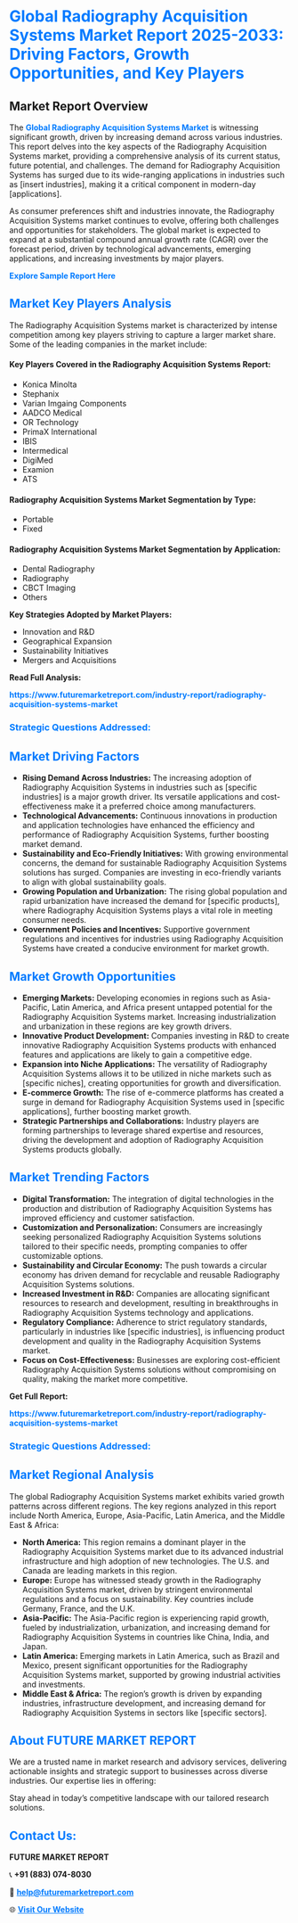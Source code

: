 <h1 style="color: #007BFF;">Global Radiography Acquisition Systems Market Report 2025-2033: Driving Factors, Growth Opportunities, and Key Players</h1>

<section id="overview">
<h2>Market Report Overview</h2>
<p>The <a href="https://www.futuremarketreport.com/industry-report/radiography-acquisition-systems-market" style="color: #007BFF; text-decoration: none;"><strong>Global Radiography Acquisition Systems Market</strong></a> is witnessing significant growth, driven by increasing demand across various industries. This report delves into the key aspects of the Radiography Acquisition Systems market, providing a comprehensive analysis of its current status, future potential, and challenges. The demand for Radiography Acquisition Systems has surged due to its wide-ranging applications in industries such as [insert industries], making it a critical component in modern-day [applications].</p>
<p>As consumer preferences shift and industries innovate, the Radiography Acquisition Systems market continues to evolve, offering both challenges and opportunities for stakeholders. The global market is expected to expand at a substantial compound annual growth rate (CAGR) over the forecast period, driven by technological advancements, emerging applications, and increasing investments by major players.</p>
</section>

<section id="overview">
<p><a href="https://www.futuremarketreport.com/request-sample/reportId=56552" style="color: #007BFF; text-decoration: none;"><strong>Explore Sample Report Here</strong></a></p>
</section>

<section id="key-players">
<h2 style="color: #007BFF;">Market Key Players Analysis</h2>
<p>The Radiography Acquisition Systems market is characterized by intense competition among key players striving to capture a larger market share. Some of the leading companies in the market include:</p>
<h4>Key Players Covered in the Radiography Acquisition Systems Report:</h4>
<ul><li>Konica Minolta</li><li>Stephanix</li><li>Varian Imgaing Components</li><li>AADCO Medical</li><li>OR Technology</li><li>PrimaX International</li><li>IBIS</li><li>Intermedical</li><li>DigiMed</li><li>Examion</li><li>ATS</li></ul>
<h4>Radiography Acquisition Systems Market Segmentation by Type:</h4>
<ul><li>Portable</li><li>Fixed</li></ul>

<h4>Radiography Acquisition Systems Market Segmentation by Application:</h4>
<ul><li>Dental Radiography</li><li>Radiography</li><li>CBCT Imaging</li><li>Others</li></ul>
<p><strong>Key Strategies Adopted by Market Players:</strong></p>
<ul>
<li>Innovation and R&D</li>
<li>Geographical Expansion</li>
<li>Sustainability Initiatives</li>
<li>Mergers and Acquisitions</li>
</ul>
</section>

<section>
<p><strong>Read Full Analysis: </strong></p><a href="https://www.futuremarketreport.com/industry-report/radiography-acquisition-systems-market" style="color: #007BFF; text-decoration: none;"><strong>https://www.futuremarketreport.com/industry-report/radiography-acquisition-systems-market</strong></a>
<h3 style="color: #007BFF;">Strategic Questions Addressed:</h3>
</section>

<section id="driving-factors">
<h2 style="color: #007BFF;">Market Driving Factors</h2>
<ul>
<li><strong>Rising Demand Across Industries:</strong> The increasing adoption of Radiography Acquisition Systems in industries such as [specific industries] is a major growth driver. Its versatile applications and cost-effectiveness make it a preferred choice among manufacturers.</li>
<li><strong>Technological Advancements:</strong> Continuous innovations in production and application technologies have enhanced the efficiency and performance of Radiography Acquisition Systems, further boosting market demand.</li>
<li><strong>Sustainability and Eco-Friendly Initiatives:</strong> With growing environmental concerns, the demand for sustainable Radiography Acquisition Systems solutions has surged. Companies are investing in eco-friendly variants to align with global sustainability goals.</li>
<li><strong>Growing Population and Urbanization:</strong> The rising global population and rapid urbanization have increased the demand for [specific products], where Radiography Acquisition Systems plays a vital role in meeting consumer needs.</li>
<li><strong>Government Policies and Incentives:</strong> Supportive government regulations and incentives for industries using Radiography Acquisition Systems have created a conducive environment for market growth.</li>
</ul>
</section>

<section id="growth-opportunities">
<h2 style="color: #007BFF;">Market Growth Opportunities</h2>
<ul>
<li><strong>Emerging Markets:</strong> Developing economies in regions such as Asia-Pacific, Latin America, and Africa present untapped potential for the Radiography Acquisition Systems market. Increasing industrialization and urbanization in these regions are key growth drivers.</li>
<li><strong>Innovative Product Development:</strong> Companies investing in R&D to create innovative Radiography Acquisition Systems products with enhanced features and applications are likely to gain a competitive edge.</li>
<li><strong>Expansion into Niche Applications:</strong> The versatility of Radiography Acquisition Systems allows it to be utilized in niche markets such as [specific niches], creating opportunities for growth and diversification.</li>
<li><strong>E-commerce Growth:</strong> The rise of e-commerce platforms has created a surge in demand for Radiography Acquisition Systems used in [specific applications], further boosting market growth.</li>
<li><strong>Strategic Partnerships and Collaborations:</strong> Industry players are forming partnerships to leverage shared expertise and resources, driving the development and adoption of Radiography Acquisition Systems products globally.</li>
</ul>
</section>

<section id="trending-factors">
<h2 style="color: #007BFF;">Market Trending Factors</h2>
<ul>
<li><strong>Digital Transformation:</strong> The integration of digital technologies in the production and distribution of Radiography Acquisition Systems has improved efficiency and customer satisfaction.</li>
<li><strong>Customization and Personalization:</strong> Consumers are increasingly seeking personalized Radiography Acquisition Systems solutions tailored to their specific needs, prompting companies to offer customizable options.</li>
<li><strong>Sustainability and Circular Economy:</strong> The push towards a circular economy has driven demand for recyclable and reusable Radiography Acquisition Systems solutions.</li>
<li><strong>Increased Investment in R&D:</strong> Companies are allocating significant resources to research and development, resulting in breakthroughs in Radiography Acquisition Systems technology and applications.</li>
<li><strong>Regulatory Compliance:</strong> Adherence to strict regulatory standards, particularly in industries like [specific industries], is influencing product development and quality in the Radiography Acquisition Systems market.</li>
<li><strong>Focus on Cost-Effectiveness:</strong> Businesses are exploring cost-efficient Radiography Acquisition Systems solutions without compromising on quality, making the market more competitive.</li>
</ul>
</section>

<section>
<p><strong>Get Full Report: </strong></p><a href="https://www.futuremarketreport.com/industry-report/radiography-acquisition-systems-market" style="color: #007BFF; text-decoration: none;"><strong>https://www.futuremarketreport.com/industry-report/radiography-acquisition-systems-market</strong></a>
<h3 style="color: #007BFF;">Strategic Questions Addressed:</h3>
</section>


<section id="regional-analysis">
<h2 style="color: #007BFF;">Market Regional Analysis</h2>
<p>The global Radiography Acquisition Systems market exhibits varied growth patterns across different regions. The key regions analyzed in this report include North America, Europe, Asia-Pacific, Latin America, and the Middle East & Africa:</p>
<ul>
<li><strong>North America:</strong> This region remains a dominant player in the Radiography Acquisition Systems market due to its advanced industrial infrastructure and high adoption of new technologies. The U.S. and Canada are leading markets in this region.</li>
<li><strong>Europe:</strong> Europe has witnessed steady growth in the Radiography Acquisition Systems market, driven by stringent environmental regulations and a focus on sustainability. Key countries include Germany, France, and the U.K.</li>
<li><strong>Asia-Pacific:</strong> The Asia-Pacific region is experiencing rapid growth, fueled by industrialization, urbanization, and increasing demand for Radiography Acquisition Systems in countries like China, India, and Japan.</li>
<li><strong>Latin America:</strong> Emerging markets in Latin America, such as Brazil and Mexico, present significant opportunities for the Radiography Acquisition Systems market, supported by growing industrial activities and investments.</li>
<li><strong>Middle East & Africa:</strong> The region’s growth is driven by expanding industries, infrastructure development, and increasing demand for Radiography Acquisition Systems in sectors like [specific sectors].</li>
</ul>
</section>

<footer>
<h2 style="color: #007BFF;">About FUTURE MARKET REPORT</h2>
<p>We are a trusted name in market research and advisory services, delivering actionable insights and strategic support to businesses across diverse industries. Our expertise lies in offering:</p>

<p>Stay ahead in today’s competitive landscape with our tailored research solutions.</p>

<h2 style="color: #007BFF;">Contact Us:</h2>
<p><strong>FUTURE MARKET REPORT</strong></p>
<p>📞 <strong>+91 (883) 074-8030</strong></p>
<p>📧 <strong><a href="mailto:help@futuremarketreport.com" style="color: #007BFF;">help@futuremarketreport.com</a></strong></p>
<p>🌐 <strong><a href="https://www.futuremarketreport.com/" style="color: #007BFF;">Visit Our Website</a></strong></p>
</footer>